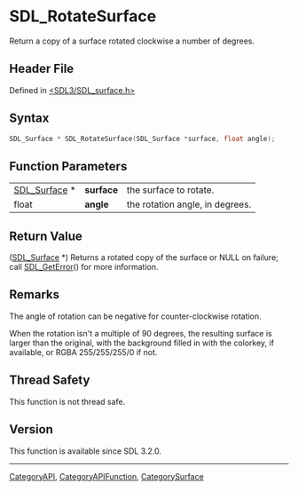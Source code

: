 # SDL_RotateSurface

Return a copy of a surface rotated clockwise a number of degrees.

## Header File

Defined in [<SDL3/SDL_surface.h>](https://github.com/libsdl-org/SDL/blob/main/include/SDL3/SDL_surface.h)

## Syntax

```c
SDL_Surface * SDL_RotateSurface(SDL_Surface *surface, float angle);
```

## Function Parameters

|                              |             |                                 |
| ---------------------------- | ----------- | ------------------------------- |
| [SDL_Surface](SDL_Surface) * | **surface** | the surface to rotate.          |
| float                        | **angle**   | the rotation angle, in degrees. |

## Return Value

([SDL_Surface](SDL_Surface) *) Returns a rotated copy of the surface or
NULL on failure; call [SDL_GetError](SDL_GetError)() for more information.

## Remarks

The angle of rotation can be negative for counter-clockwise rotation.

When the rotation isn't a multiple of 90 degrees, the resulting surface is
larger than the original, with the background filled in with the colorkey,
if available, or RGBA 255/255/255/0 if not.

## Thread Safety

This function is not thread safe.

## Version

This function is available since SDL 3.2.0.

----
[CategoryAPI](CategoryAPI), [CategoryAPIFunction](CategoryAPIFunction), [CategorySurface](CategorySurface)

